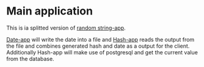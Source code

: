 # Main application

This is ia splitted version of [random string-app](/random-string-app).

[Date-app](/main_app/splitted-random-string-app/date) will write the date into a file and [Hash-app](/main_app/splitted-random-string-app/hash) reads the output from the file and combines generated hash and date as a output for the client. Additionally Hash-app will make use of postgresql and get the current value from the database.
